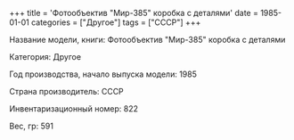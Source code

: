 +++
title = 'Фотообъектив "Мир-385" коробка с деталями'
date = 1985-01-01
categories = ["Другое"]
tags = ["СССР"]
+++

Название модели, книги: Фотообъектив "Мир-385" коробка с деталями

Категория: Другое

Год производства, начало выпуска модели: 1985

Страна производитель: СССР

Инвентаризационный номер: 822

Вес, гр: 591

